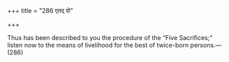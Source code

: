 +++
title = "286 एतद् वो"

+++

Thus has been described to you the procedure of the “Five Sacrifices;” listen now to the means of livelihood for the best of twice-born persons.—(286)